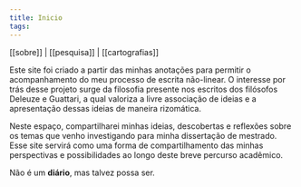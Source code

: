 ```yaml
---
title: Inicio
tags:
---
```

[[sobre]] | [[pesquisa]] | [[cartografias]]

Este site foi criado a partir das minhas anotações para permitir o acompanhamento do meu processo de escrita não-linear. O interesse por trás desse projeto surge da filosofia presente nos escritos dos filósofos Deleuze e Guattari, a qual valoriza a livre associação de ideias e a apresentação dessas ideias de maneira rizomática.

Neste espaço, compartilharei minhas ideias, descobertas e reflexões sobre os temas que venho investigando para minha dissertação de mestrado. Esse site servirá como uma forma de compartilhamento das minhas perspectivas e possibilidades ao longo deste breve percurso acadêmico.

Não é um **diário**, mas talvez possa ser. 